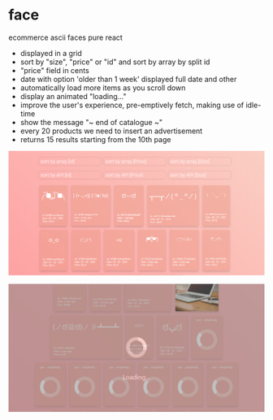 # face
ecommerce ascii faces pure react

- displayed in a grid
- sort by "size", "price" or "id" and sort by array by split id
- "price" field in cents
- date with option 'older than 1 week' displayed full date and other
- automatically load more items as you scroll down
- display an animated "loading..."
- improve the user's experience, pre-emptively fetch, making use of idle-time
- show the message "~ end of catalogue ~"
- every 20 products we need to insert an advertisement
- returns 15 results starting from the 10th page



![alt text](https://raw.githubusercontent.com/rasyidkaromi/face/master/screeshoot/front1.png?token=AKKC54M4AA53EERBL4CTCBS6N4PCQ)

![alt text](https://raw.githubusercontent.com/rasyidkaromi/face/master/screeshoot/front2.png?token=AKKC54JVB2NCEGF2GNG7FSC6N4PG2)
